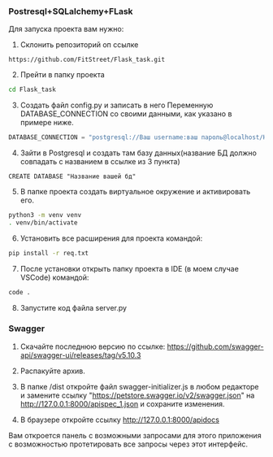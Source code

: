 ### Postresql+SQLalchemy+FLask

Для запуска проекта вам нужно:

1. Склонить репозиторий оп ссылке 
```
https://github.com/FitStreet/Flask_task.git
```
2. Прейти в папку проекта
```bash
cd Flask_task
```
3. Создать файл config.py и записать в него Переменную DATABASE_CONNECTION со своими данными, как указано в примере ниже.
```python
DATABASE_CONNECTION = "postgresql://Ваш username:ваш пароль@localhost/Название вашей базы данных"
```
4. Зайти в Postgresql и создать там базу данных(название БД должно совпадать с названием в ссылке из 3 пункта)
```postgresql
CREATE DATABASE "Название вашей бд"
```
5. В папке проекта создать виртуальное окружение и активировать его.
```bash
python3 -m venv venv
. venv/bin/activate
```
6. Установить все расширения для проекта командой:
```bash
pip install -r req.txt
```
7. После установки открыть папку проекта в IDE (в моем случае VSCode) командой:
```bash
code .
```
8. Запустите код файла server.py

### Swagger

1. Скачайте последнюю версию по ссылке:
https://github.com/swagger-api/swagger-ui/releases/tag/v5.10.3

2. Распакуйте архив.
3. В папке /dist откройте файл swagger-initializer.js в любом редакторе и замените ссылку "https://petstore.swagger.io/v2/swagger.json" на 
http://127.0.0.1:8000/apispec_1.json и сохраните изменения.
4. В браузере откройте ссылку http://127.0.0.1:8000/apidocs 

Вам откроется панель с возможными запросами для этого приложения с возможностью протетировать все запросы через этот интерфейс.
